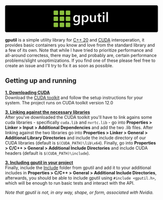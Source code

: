 <p align="center">
 <a href="https://github.com/Goubermouche/gputil">
    <img src="https://github.com/Goubermouche/gputil/blob/da49f416453a22116993233e623ad0c0acfedfff/misc/header.png" width="800" alt="gputil logo">
   </a>
</p>

**gputil** is a simple utility library for [C++ 20](https://cplusplus.com/) and [CUDA](https://developer.nvidia.com/cuda-toolkit) interoperation, it provides basic containers you know and love from the standard library and a few of its own. Note that while I have tried to prioritize performance and all-around correctess, there may be, and probably are, certain performance problems/slight unoptimizations. If you find one of these please feel free to create an issue and I'll try to fix it as soon as possible. 

## Getting up and running
<ins>**1. Downloading CUDA**</ins>   
Download the [CUDA toolkit](https://developer.nvidia.com/cuda-toolkit) and follow the setup instructions for your system. The project runs on CUDA toolkit version 12.0

<ins>**3. Linking against the necessary libraries**</ins>    
After you've downloaded the CUDA toolkit you'll have to link agains some cuda libraries - specifically `cuda.lib` and `nvrtc.lib` - go into **Properties > Linker > Input > Additional Dependencies** and add the two .lib files. After linking against the two libraries go into **Properties > Linker > General > Additional Library Directories** and include the include directory of our CUDA libraries (default is `$(CUDA_PATH)\lib\x64`). Finally, go into **Properties > C/C++ > General > Additional Include Directories** and include CUDA headers (default is `$(CUDA_PATH)\include`).

<ins>**3. Including gputil in your project**</ins>   
Finally, include the [Include](https://github.com/Goubermouche/gputil/tree/master/include) folder from gputil and add it to your additional includes in **Properties > C/C++ > General > Additional Include Directories**, afterwards, you should be able to include gputil using `#include <gputil.h>`, which will be enough to run basic tests and interact with the API.

*Note that gputil is not, in any way, shape, or form, associated with Nvidia.*

